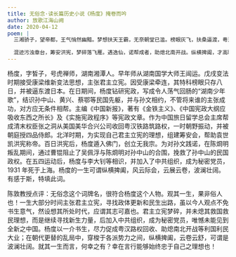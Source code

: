 ```yaml
---
title: 无俗念·读长篇历史小说《杨度》掩卷而吟
author: 放歌江海山阙
date: 2020-04-12
poem: |
  三湘骄子，望帝都，王气悄然幽黯。梦想扶天王霸，无奈朝堂已滥。榜眼灰飞，扶桑逼渡，粤汉路权案。朝野播名，一时天高云淡。

  混迹污浊章台，筹安洪宪，梦碎落飞雁。遇逸仙，诺帮成者，助熄北南开战。纵横捭阖，才高旷世，岁晚佛宗创。幸哉皙子，浩歌云卷云展。
---
```


杨度，字皙子，号虎禅师，湖南湘潭人。早年师从湖南国学大师王闿运。戊戌变法时期接受康梁维新变法思想，主张君主立宪。因受康梁牵连，其特科榜眼只存八日，并被逼东渡日本。在日期间，杨度钻研宪政，写成令人荡气回肠的“湖南少年歌”，结识孙中山、黄兴、蔡鄂等民国先躯，并与孙文相约，不管将来谁的主张成功，对方应无条件相帮。主编《中国新报》，著有《金铁主义》、《中国宪政大纲应吸收东西之所长》及《实施宪政程序》等宪政文章。作为中国旅日留学总会主席帮成清末权臣张之洞从美国美华合兴公司收回粤汉铁路筑路权，一时朝野振动，并被朝庭授四品侍郎。北洋时期，为实现自己君主立宪的理想，组建筹安会，帮助袁世凯洪宪称帝。百日洪宪后，杨度遁入佛门，创立无我宗。为对孙文践诺，在陈烱明叛乱期间，通过曹锟阻止了吴佩浮与陈烱明对孙中山的合围，挽救了孙中山的民国政权。在五四运动后，杨度与李大钊等相识，并加入了中共组织，成为秘密党员，1931 年死于上海。杨度的一生可谓纵横捭阖，风云际会，云展云卷，波澜壮阔。有感于斯，特填此词。

陈敦教授点评：无俗念这个词牌名，很符合杨度这个人物。观其一生，果非俗人也！一生大部分时间主张君主立宪，寻找政体更新和民生出路，虽以今人观点不免书生意气，然设想其所处时代，应谓其志可嘉也。君主立宪梦碎，并未熄其救国救民理想，而是继续寻找新生力量，后加入中共组织，成为秘密党员，唯憾未能见到全新之中国。杨度以一介书生，尽力促成粤汉路权回收、助熄南北开战等利国利民大业；在朝代更替的乱局中，穿梭于各派势力之间，纵横捭阖，云卷云舒，可谓是波澜壮阔。就其一生而言，何幸之有？幸在言行能够始终忠于自己之理想也！
